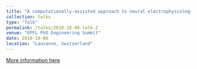 ```yaml
---
title: "A computationally-assisted approach to neural electrophysiology"
collection: talks
type: "Talk"
permalink: /talks/2018-10-08-talk-2
venue: "EPFL PhD Engineering Summit"
date: 2018-10-08
location: "Lausanne, Switzerland"
---
```


[More information here](https://tube.switch.ch/cast/videos/45f28ad9-5007-48a5-bc85-42784d2e68ad)
